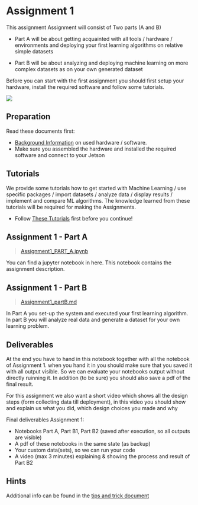 # Assignment 1

This assignment Assignment will consist of Two parts (A and B)

* Part A will be about getting acquainted with all tools / hardware / environments and deploying your first learning algorithms on relative simple datasets

* Part B will be about analyzing and deploying machine learning on more complex datasets as on your own generated dataset

Before you can start with the first assignment you should first setup your hardware, install the required software and follow some tutorials.


![](https://hackster.imgix.net/uploads/attachments/1064985/_5jBZzuJXWT.blob?auto=compress%2Cformat&w=900&h=675&fit=min)


## Preparation


Read these documents first:
- [Background Information](Background_information.md) on used hardware / software.
- Make sure you assembled the hardware and installed the required software and connect to your Jetson

## Tutorials

We provide some tutorials how to get started with Machine Learning / use specific packages / import datasets / analyze data  / display results / implement and compare ML algorithms.
The knowledge learned from these tutorials will be required for making the Assignments.

- Follow [These Tutorials](Tutorials) first before you continue!

## Assignment 1 - Part A

> [Assignment1_PART_A.ipynb](Assignment1_PART_A.ipynb)

You can find a jupyter notebook in here.
This notebook contains the assignment description.



## Assignment 1 - Part B

> [Assignment1_partB.md](Assignment1_partB.md)

In Part A you set-up the system and executed your first learning algorithm.
In part B you will analyze real data and generate a dataset for your own learning problem.

## Deliverables

At the end you have to hand in this notebook together with all the notebook of Assignment 1. when you hand it in you should make sure that you saved it with all output visible. So we can evaluate your notebooks output without directly ruinning it. In addition (to be sure) you should also save a pdf of the final result.

For this assignment we also want a short video which shows all the design steps (form collecting data till deployment), in this video you should show and explain us what you did, which design choices you made and why

Final deliverables Assignment 1:

* Notebooks Part A, Part B1, Part B2 (saved after execution, so all outputs are visible)
* A pdf of these notebooks in the same state (as backup)
* Your custom data(sets), so we can run your code
* A video (max 3 minutes) explaining & showing the process and result of Part B2

## Hints

Additional info can be found in the [tips and trick document](Tips_and_Tricks.md)


